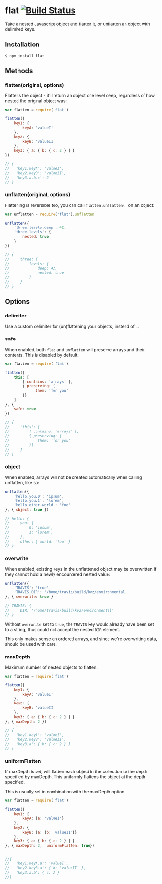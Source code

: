 # flat [![Build Status](https://secure.travis-ci.org/hughsk/flat.png?branch=master)](http://travis-ci.org/hughsk/flat)

Take a nested Javascript object and flatten it, or unflatten an object with
delimited keys.

## Installation

``` bash
$ npm install flat
```

## Methods

### flatten(original, options)

Flattens the object - it'll return an object one level deep, regardless of how
nested the original object was:

``` javascript
var flatten = require('flat')

flatten({
    key1: {
        keyA: 'valueI'
    },
    key2: {
        keyB: 'valueII'
    },
    key3: { a: { b: { c: 2 } } }
})

// {
//   'key1.keyA': 'valueI',
//   'key2.keyB': 'valueII',
//   'key3.a.b.c': 2
// }
```

### unflatten(original, options)

Flattening is reversible too, you can call `flatten.unflatten()` on an object:

``` javascript
var unflatten = require('flat').unflatten

unflatten({
    'three.levels.deep': 42,
    'three.levels': {
        nested: true
    }
})

// {
//     three: {
//         levels: {
//             deep: 42,
//             nested: true
//         }
//     }
// }
```

## Options

### delimiter

Use a custom delimiter for (un)flattening your objects, instead of `.`.

### safe

When enabled, both `flat` and `unflatten` will preserve arrays and their
contents. This is disabled by default.

``` javascript
var flatten = require('flat')

flatten({
    this: [
        { contains: 'arrays' },
        { preserving: {
              them: 'for you'
        }}
    ]
}, {
    safe: true
})

// {
//     'this': [
//         { contains: 'arrays' },
//         { preserving: {
//             them: 'for you'
//         }}
//     ]
// }
```

### object

When enabled, arrays will not be created automatically when calling unflatten, like so:

``` javascript
unflatten({
    'hello.you.0': 'ipsum',
    'hello.you.1': 'lorem',
    'hello.other.world': 'foo'
}, { object: true })

// hello: {
//     you: {
//         0: 'ipsum',
//         1: 'lorem',
//     },
//     other: { world: 'foo' }
// }
```

### overwrite

When enabled, existing keys in the unflattened object may be overwritten if they cannot hold a newly encountered nested value:

```javascript
unflatten({
    'TRAVIS': 'true',
    'TRAVIS_DIR': '/home/travis/build/kvz/environmental'
}, { overwrite: true })

// TRAVIS: {
//     DIR: '/home/travis/build/kvz/environmental'
// }
```

Without `overwrite` set to `true`, the `TRAVIS` key would already have been set to a string, thus could not accept the nested `DIR` element.

This only makes sense on ordered arrays, and since we're overwriting data, should be used with care.


### maxDepth

Maximum number of nested objects to flatten.

``` javascript
var flatten = require('flat')

flatten({
    key1: {
        keyA: 'valueI'
    },
    key2: {
        keyB: 'valueII'
    },
    key3: { a: { b: { c: 2 } } }
}, { maxDepth: 2 })

// {
//   'key1.keyA': 'valueI',
//   'key2.keyB': 'valueII',
//   'key3.a': { b: { c: 2 } }
// }
```

### uniformFlatten

If maxDepth is set, will flatten each object in the collection to the depth specified by maxDepth. This uniformly flattens the object at the depth specified.

This is usually set in combination with the maxDepth option.

``` javascript
var flatten = require('flat')

flatten({
    key1: {
        keyA: {a: 'valueI'}
    },
    key2: {
        keyB: {a: {b: 'valueII'}}
    },
    key3: { a: { b: { c: 2 } } }
}, { maxDepth: 2,  uniformFlatten: true})


//{ 
//   'key1.keyA.a': 'valueI',
//   'key2.keyB.a': { b: 'valueII' },
//   'key3.a.b': { c: 2 } 
//}
```
